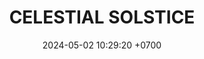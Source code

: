 ---
layout: teamCard
permalink: /team/:title.html
categories: LI LI1 LI3 LI4 LI5 LI6 LI7 LI8 LI9 LI10 LI11
maincover: /assets/logos/BDLF.png
puntosLJMAYO24:
date: 2024-05-02 10:29:20 +0700
title: CELESTIAL SOLSTICE
route: /liga-indigo-platino
tag: johto042024
color: black
puntosLJ202404: 12
grupo: sur
background: '#F16C38'
cover: /assets/ver.png
team: CELESTIAL SOLSTICE
ID: CS
puntos: 2
pj: 4
status: <i class="fa-solid fa-check"></i>
#PARTIDO 1
j1: RONDA 1
p1: CS
pp1: NS
bg1: rock
r1: 0
rr1: 3
pt1: 0
pj1: 1
#PARTIDO 2
j2: RONDA 2
p2: JNS
pp2: CS
bg2: rock
r2: 
rr2: 
pt2: 0
pj2: 0 
#PARTIDO 3
j3: RONDA 3
p3: CS
pp3: RNT
bg3: rock
r3: 1
rr3: 2
pt3: 1
pj3: 1 
#PARTIDO 4
j4: RONDA 4
p4: CS
pp4: I2A
bg4: rock
r4: 1
rr4: 2
pt4: 1
pj4: 1
#PARTIDO 5
j5: RONDA 5
p5: CS
pp5: TAE
bg5: rock
r5: 
rr5:
pt5: 0
pj5: 0
#PARTIDO 6
j6: RONDA 6
p6: CS
pp6: GOD
bg6: rock
r6: 
rr6: 
pt6: 0
pj6: 0 
#PARTIDO 7
j7: RONDA 7
p7:  SOJ
pp7: CS
bg7: rock
r7: 
rr7:  
pt7: 0
pj7: 0
#PARTIDO 8
j8: RONDA 8
p8:  CS
pp8: HG BETA
bg8: rock
r8: 
rr8: 
pt8: 0
pj8: 0  
#PARTIDO 9
j9: RONDA 9
p9:  CS
pp9: HG OL
bg9: rock
r9: 
rr9: 
pt9: 0
pj9: 0
#PARTIDO 10
j10: RONDA 10
p10: CS
pp10: EK
bg10: rock
r10: 0
rr10: 3
pt10: 0
pj10: 1 
#PARTIDO 11
j11: RONDA 11
p11: CS
pp11: NL
bg11: rock
r11: 
rr11:
pt11: 0
pj11 : 0 
stream: <i class="fa-brands fa-twitch text-white"></i>
dia: 28
hora: '21:10'
---
